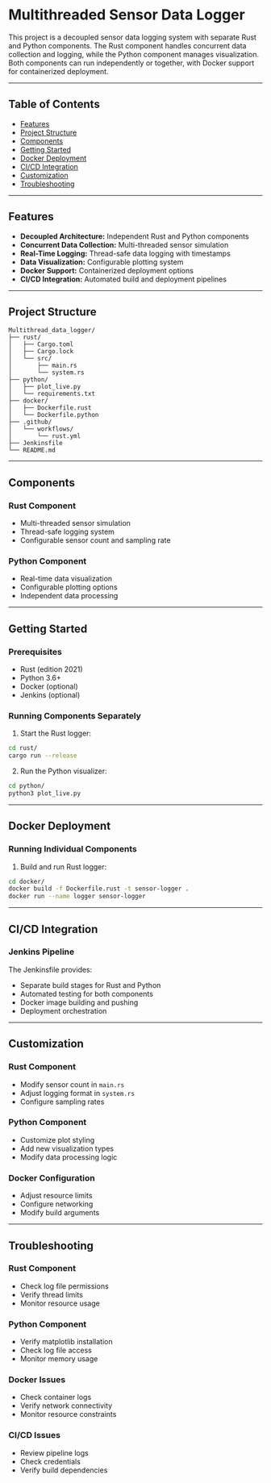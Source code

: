 # Multithreaded Sensor Data Logger

This project is a decoupled sensor data logging system with separate Rust and Python components. The Rust component handles concurrent data collection and logging, while the Python component manages visualization. Both components can run independently or together, with Docker support for containerized deployment.

---

## Table of Contents

- [Features](#features)
- [Project Structure](#project-structure)
- [Components](#components)
- [Getting Started](#getting-started)
- [Docker Deployment](#docker-deployment)
- [CI/CD Integration](#cicd-integration)
- [Customization](#customization)
- [Troubleshooting](#troubleshooting)

---

## Features

- **Decoupled Architecture:** Independent Rust and Python components
- **Concurrent Data Collection:** Multi-threaded sensor simulation
- **Real-Time Logging:** Thread-safe data logging with timestamps
- **Data Visualization:** Configurable plotting system
- **Docker Support:** Containerized deployment options
- **CI/CD Integration:** Automated build and deployment pipelines

---

## Project Structure

```
Multithread_data_logger/
├── rust/
│   ├── Cargo.toml
│   ├── Cargo.lock
│   └── src/
│       ├── main.rs
│       └── system.rs
├── python/
│   ├── plot_live.py
│   └── requirements.txt
├── docker/
│   ├── Dockerfile.rust
│   └── Dockerfile.python
├── .github/
│   └── workflows/
│       └── rust.yml
├── Jenkinsfile
└── README.md
```

---

## Components

### Rust Component
- Multi-threaded sensor simulation
- Thread-safe logging system
- Configurable sensor count and sampling rate

### Python Component
- Real-time data visualization
- Configurable plotting options
- Independent data processing

---

## Getting Started

### Prerequisites
- Rust (edition 2021)
- Python 3.6+
- Docker (optional)
- Jenkins (optional)

### Running Components Separately

1. Start the Rust logger:
```sh
cd rust/
cargo run --release
```

2. Run the Python visualizer:
```sh
cd python/
python3 plot_live.py
```

---

## Docker Deployment

### Running Individual Components

1. Build and run Rust logger:
```sh
cd docker/
docker build -f Dockerfile.rust -t sensor-logger .
docker run --name logger sensor-logger
```

---

## CI/CD Integration

### Jenkins Pipeline

The Jenkinsfile provides:
- Separate build stages for Rust and Python
- Automated testing for both components
- Docker image building and pushing
- Deployment orchestration

---

## Customization

### Rust Component
- Modify sensor count in `main.rs`
- Adjust logging format in `system.rs`
- Configure sampling rates

### Python Component
- Customize plot styling
- Add new visualization types
- Modify data processing logic

### Docker Configuration
- Adjust resource limits
- Configure networking
- Modify build arguments

---

## Troubleshooting

### Rust Component
- Check log file permissions
- Verify thread limits
- Monitor resource usage

### Python Component
- Verify matplotlib installation
- Check log file access
- Monitor memory usage

### Docker Issues
- Check container logs
- Verify network connectivity
- Monitor resource constraints

### CI/CD Issues
- Review pipeline logs
- Check credentials
- Verify build dependencies
